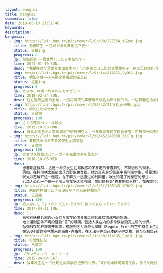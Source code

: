 ```yaml
---
layout: bangumi
title: bangumi
comments: false
date: 2019-06-10 21:32:48
keywords:
description:
bangumis:
  - img: https://lain.bgm.tv/pic/cover/l/8b/00/277554_tG28z.jpg
    title: 无职转生 ～在异世界认真地活下去～
    status: 追番ing
    progress: 8
    jp: 無職転生 ～異世界行ったら本気だす～
    time: 2021-01-10 SUN.
    desc: “我要在这个异世界拿出真本事！”34岁童贞且无职的家里蹲男子，在父母的葬礼当天被赶出家门后，在路上被一辆卡车所撞死。意识清醒后，他发现自己居然作为一个刚出生的婴儿转生到了剑与魔法的异世界！像废物一样活过了前世的男子，发誓要作为少年·卢迪乌斯在异世界以认真的态度好好活下去！等待着卢迪乌斯的是，与娇小魔术师、有着精灵长耳又很男孩子气的美少女、凶暴的傲娇大小姐以及其他性格各异的人们之间的邂逅，当然也还有残酷的冒险与战斗。新的人生就要开始了！“人生重来型”幻想冒险谭，在此开幕！
  - img: https://lain.bgm.tv/pic/cover/l/0e/1e/218971_2y351.jpg
    title: 朝花夕誓——于离别之朝束起约定之花
    status: 追番ing
    progress: 0
    jp: さよならの朝に約束の花をかざろう
    time: 2018-02-24 SUN.
    desc: 住在远离尘嚣的土地，一边将每天的事情编织成名为希比欧的布，一边静静生活的伊欧夫人民。在15岁左右外表就停止成长，拥有数百年寿命的他们，被称为“离别的一族”，并被视为活着的传说。没有双亲的伊欧夫少女玛奇亚，过着被伙伴包围的平稳日子，却总感觉“孤身一人”。他们的这种日常，一瞬间就崩溃消失。追求伊欧夫的长寿之血，梅萨蒂军乘坐着名为雷纳特的古代兽发动了进攻。在绝望与混乱之中，伊欧夫的第一美女蕾莉亚被梅萨蒂带走，而玛奇亚暗恋的少年克里姆也失踪了。玛奇亚虽然总算逃脱了，却失去了伙伴和归去之地……。
  - img: https://lain.bgm.tv/pic/cover/l/01/a2/41488_qw09G.jpg
    title: 樱花庄的宠物女孩
    status: 已追完
    progress: 100
    jp: さくら荘のペットな彼女
    time: 2012-10-08 MON.
    desc: 就读水明艺术大学附属高中的神田空太，一年级夏天时在宿舍养猫，而被校长叫去问话，并要他把猫赶走，不然就搬出宿舍。身为爱猫一族的空太，企图反抗权威，结果被撵出宿舍，流落到恶名昭彰的“樱花庄”。 隔年春天，随着世界级天才画家椎名真白搬进了樱花庄，空太开始过著被这名缺乏常识的少女耍得团团转的日子。
  - img: https://lain.bgm.tv/pic/cover/l/b9/45/240038_b5j7g.jpg
    title: 青春猪头少年不会梦见兔女郎学姐
    status: 已追完
    progress: 100
    jp: 青春ブタ野郎はバニーガール先輩の夢を見ない
    time: 2018-10-03 WED.
    desc: |-
        思春期症候群——这是一种只发生在易敏感和不稳定的青春期的、不可思议的现象。
        例如，在梓川咲太面前出现的野生兔女郎。她的真实身份是高中高年级学生，明星活动休止的女演员樱岛麻衣。她迷人的身姿，不知为何在周围的人眼里看不出来。
        咲太决定解开这一谜题。在于麻衣一起度过的时间里，咲太知道了她秘密的想法……
        女主人公们一个接一个地出现在咲太的周围，她们都有着“青春期症候群”。在天空和大海都很闪耀的小镇上，开始了令人激动的故事。
  - img: https://lain.bgm.tv/pic/cover/l/a0/5f/185943_VDh22.jpg
    title: 末日时在做什么？有没有空？可以来拯救吗？
    status: 已追完
    progress: 100
    jp: 終末なにしてますか? 忙しいですか? 救ってもらっていいですか? 
    time: 2017-04-11 TUE.
    desc: |- 
        被称作妖精兵器的少女们与残存的准勇者之间的虚幻而痛切的物语。
        地上遭到正体不明的怪物“兽”的蹂躏，包括人类在内的多种族被毁灭之后的世界。
        勉强残存的种族离开地面，移居到名为浮游大陆群（Regulu Ere）的空中群岛上生活。
        在500年后的空中醒来的威廉·克梅修，在无法守护自己本欲守护之物，甚至仅剩自己一人的绝望之中度过着与世隔绝的生活，但在出乎意料地开展的兵器管理工作当中，他与少女们相遇了。
  - img: https://lain.bgm.tv/pic/cover/l/1d/08/114685_Ege3l.jpg
    title: 可塑性记忆
    status: 已追完
    progress: 100
    jp: プラスティック・メモリーズ
    time: 2015-04-04 SAT.
    desc: 故事发生在一个比现在的科学要进步的世界。18岁的水柿司高考失败，多亏父母找关系得以进入世界大企业SAI社工作。SAI社是制造管理拥有感情的人形智能机器人（通称：Giftia）的企业，司在其中被安排到终端服务部门工作。这个部门其实就是回收即将到期的Giftia，是所谓的“窗边部门（不被重视的部门）”。于是司和打杂的Giftia少女“艾拉”组成搭档，一起开始了工作……
---
```

